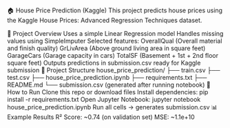 🏠 House Price Prediction (Kaggle)
This project predicts house prices using the Kaggle House Prices: Advanced Regression Techniques dataset.

📌 Project Overview
Uses a simple Linear Regression model
Handles missing values using SimpleImputer
Selected features:
OverallQual (Overall material and finish quality)
GrLivArea (Above ground living area in square feet)
GarageCars (Garage capacity in cars)
TotalSF (Basement + 1st + 2nd floor square feet)
Outputs predictions in submission.csv ready for Kaggle submission
📂 Project Structure
house_price_prediction/
├── train.csv
├── test.csv
├── house_price_prediction.ipynb
├── requirements.txt
├── README.md
└── submission.csv (generated after running notebook)
🚀 How to Run
Clone this repo or download files
Install dependencies:
pip install -r requirements.txt
Open Jupyter Notebook:
jupyter notebook house_price_prediction.ipynb
Run all cells → generates submission.csv
📊 Example Results
R² Score: ~0.74 (on validation set)
MSE: ~1.1e+10
